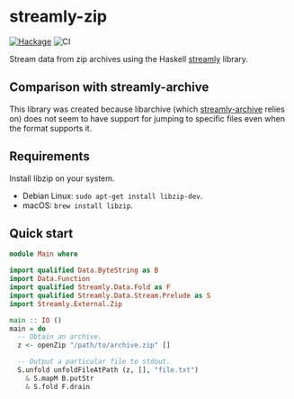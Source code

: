 # streamly-zip

[![Hackage](https://img.shields.io/hackage/v/streamly-zip.svg?style=flat)](https://hackage.haskell.org/package/streamly-zip)
![CI](https://github.com/shlok/streamly-zip/workflows/CI/badge.svg?branch=master)

Stream data from zip archives using the Haskell [streamly](https://hackage.haskell.org/package/streamly) library.

## Comparison with streamly-archive

This library was created because libarchive (which [streamly-archive](https://hackage.haskell.org/package/streamly-archive) relies on) does not seem to have support for jumping to specific files even when the format supports it.

## Requirements

Install libzip on your system.

* Debian Linux: `sudo apt-get install libzip-dev`.
* macOS: `brew install libzip`.

## Quick start

```haskell
module Main where

import qualified Data.ByteString as B
import Data.Function
import qualified Streamly.Data.Fold as F
import qualified Streamly.Data.Stream.Prelude as S
import Streamly.External.Zip

main :: IO ()
main = do
  -- Obtain an archive.
  z <- openZip "/path/to/archive.zip" []

  -- Output a particular file to stdout.
  S.unfold unfoldFileAtPath (z, [], "file.txt")
    & S.mapM B.putStr
    & S.fold F.drain
```
